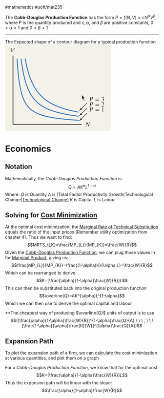 #mathematics #uoft/mat235 

The **Cobb-Douglas Production Function** has the form $P=f(N, V)=cN^{\alpha}V^\beta$, where P is the quantity produced and $c,\alpha$, and $\beta$ are positive constants, $0 < \alpha < 1$ and $0 < \beta < 1$

---

The Expected shape of a contour diagram for a typical production function
	![Pasted image 20231016225354](../Images/Pasted%20image%2020231016225354.png)

# Economics
## Notation
Mathematically, the *Cobb-Douglas Production Function* is:
$$Q=AK^{\alpha}L^{1-\alpha} $$
	Where:
	$Q$ is Quantity
	$A$ is [Total Factor Productivity Growth(Technological Change|[Technological Change)](Total%20Factor%20Productivity%20Growth(Technological%20Change)]])
	$K$ is Capital
	$L$ is Labour

## Solving for [Cost Minimization](Cost%20Minimization)
At the optimal cost minimization, the [Marginal Rate of Technical Substitution](Marginal%20Rate%20of%20Technical%20Substitution) equals the ratio of the input prices (Remember utility optimization from chapter 4). Thus we want to find: $$MRTS_{LK}=\frac{MP_{L}}{MP_{K}}=\frac{W}{R}$$
Given the [Cobb-Douglas Production Function](.md), we can plug those values in for [Marginal Product](Marginal%20Product), giving us: $$\frac{MP_{L}}{MP_{K}}=\frac{(1-\alpha)K}{\alpha L}=\frac{W}{R}$$Which can be rearranged to derive$$K=[\frac{\alpha}{1-\alpha}\frac{W}{R}]L$$
This can then be substituted back into the original production function $$\overline{Q}=AK^{\alpha}L^{1-\alpha}$$
Which we can then use to derive the optimal capital and labour

**The cheapest way of producing $\overline{Q}$ units of output is to use $$([\frac{\alpha}{1-\alpha}\frac{W}{R}]^{1-\alpha}\frac{Q}{A} \ \ \ , \ \ \ [\frac{1-\alpha}{\alpha}\frac{R}{W}]^{\alpha}\frac{Q}{A})$$

## Expansion Path
To plot the expansion path of a firm, we can calculate the cost minimization at various quantities, and plot them on a graph

For a *Cobb-Douglas Production Function*, we know that for the optimal cost: $$K=[\frac{\alpha}{1-\alpha}\frac{W}{R}]L$$Thus the expansion path will be linear with the slope: $$\frac{\alpha}{1-\alpha}\frac{W}{R}$$